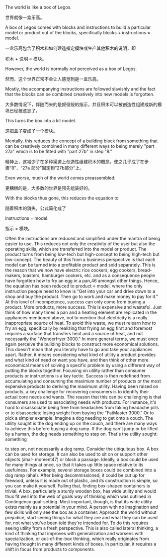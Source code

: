 The world is like a box of Legos. 

世界就像一盒乐高。

A box of Legos comes with blocks and
instructions to build a particular model or product out of the blocks, specifically
blocks + instructions = model.

一盒乐高包含了积木和如何建造指定模块或生产其他积木的说明，即

积木 + 说明 = 模块。


However, the world is normally not perceived as a box of Legos. 

然而，这个世界正常不会让人感觉到是一盒乐高。

Mostly, the
accompanying instructions are followed slavishly and the fact that the blocks can
be combined creatively into new models is forgotten. 

大多数情况下，伴随而来的是奴役般的指示，并且积木可以被创造性组建成新的模块已经被遗忘了。

This turns the box into a
kit model.

这把盒子变成了一个模块。

 Mentally, this reduces the concept of a building block from something
that can be creatively combined in many different ways to being merely "part
27a" which is to be fitted with "part 27b" in step "8."

精神上，这减少了在多种渠道上创造性组建积木的概念，使之几乎成了在步骤“8”，“27a 部分”固定到“27b部分”上。

Even worse, much of the world comes preassembled.

更糟糕的是，大多数的世界是预先组装好的。

 With the blocks thus
gone, this reduces the equation to

随着积木的消失，公式简化成了

instructions = model.

指示 = 模块。


Often the instructions are reduced and simplified under the mantra of being
easier  to  use.  This  reduces  not  only  the  creativity  of  the  user  but  also  the
operating skills, which are transferred into the model or product. The product
turns from being low-tech but high-concept to being high-tech but low-concept.
The beauty of this from a business perspective is that each model can be
turned into a profitable product and sold separately. This is the reason that we
now have electric rice cookers, egg cookers, bread-makers, toasters, hamburger
cookers, etc. and as a consequence people have forgotten how to fry an egg in a
pan,46 amongst other things. Hence, the equation has been reduced to
product = model,
where the only instruction people need to know is "Get into your car and
drive down to a shop and buy the product. Then go to work and make money to
pay for it."
At this level of incompetence, success can only come from buying a product.
More products, more success. This is expensive and wasteful. Just think of how
many  times  a  pan  and  a  heating  element  are  replicated  in  the  appliances
mentioned above, not to mention that electricity is a really inappropriate source
of heat.
To  avoid  this  waste,  we  must  relearn  how  to  fry  an  egg,  specifically  by
realizing that frying an egg first and foremost requires a surface that transfers
heat and a source of heat, and not necessarily the "Wonderfryer 3000." In more
general  terms,  we  must  once  again  perceive  the  building  blocks  to  construct
more economical solutions. This doesn't mean that you literally have to go and
take your appliances apart. Rather, it means considering what kind of utility a
product provides and what kind of need or want you have, and then think of
other more economical means of solving a specific problem by using a different
way of putting the blocks together.
Focusing on utility rather than consumer products or instructions is a key
tactic.  Success  is  then  redefined  from  accumulating  and  consuming  the
maximum number of products or the most expensive products to deriving the
maximum utility.
Having been raised on products, a key challenge for recovering consumers is
to  identify  their  actual  core  needs  and  wants.  The  reason  that  this  can  be
challenging is that consumers are used to associating needs with products. For
instance,  it's  hard  to  disassociate  being  free  from  headaches  from  taking
headache  pills  or  to  disassociate  losing  weight  from  buying  the  "FatMaster
3000." Or to pick a simpler example: Imagine a dog needing to get onto a couch.
The utility sought is the dog ending up on the couch, and there are many ways to
achieve this before buying a dog ramp. If the dog can't jump or be lifted by a
human, the dog needs something to step on. That's the utility sought: something

to step on, not necessarily a dog ramp. Consider the ubiquitous box. A box can
be used for storage. It can also be used to sit on or support other objects (aha!-
moment47) or block a passage. Ideally, a box could be used for many things at
once,  so  that  it  takes  up  little  space  relative  to  its  usefulness.  For  example,
several storage boxes could be combined into a dog ramp (aha!). After being
decommissioned, it could be cut up for firewood, unless it is made out of plastic,
and its construction is simple, so you can make it yourself. Failing that, finding
box-shaped containers is trivial.
A box, particularly a sturdy wooden box, has wide utility and would thus fit
well into the web of goals way of thinking which was outlined in Contingency
goal-setting. Most important, though, is that its wide utility exists mainly as a
potential in your mind. A person with no imagination and few skills will only see
the box as a container. Approach the world without prejudice, start seeing things
for  what  they  are  and  what  they  can  be  used  for,  not  what  you've  been  told
they're intended for. To do this requires seeing utility from a fresh perspective.
This  is  also  called  lateral  thinking,  a  kind  of  thinking  that  improves  with
generalization  and  worsens  with  specialization,  or  out-of-the-box  thinking,
which really originates from having thought in many different kinds of boxes. In
particular, it requires a shift in focus from products to components.